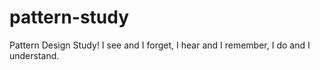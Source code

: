 # pattern-study
Pattern Design Study! I see and I forget, I hear and I remember, I do and I understand.
